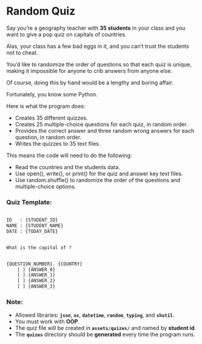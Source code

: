 # Random Quiz

Say you’re a geography teacher with **35 students** in your class and you want to give a pop quiz on capitals of countries.

Alas, your class has a few bad eggs in it, and you can’t trust the students not to cheat.

You’d like to randomize the order of questions so that each quiz is unique, making it impossible for anyone to crib answers from anyone else.

Of course, doing this by hand would be a lengthy and boring affair.

Fortunately, you know some Python.


Here is what the program does:

- Creates 35 different quizzes.
- Creates 25 multiple-choice questions for each quiz, in random order.
- Provides the correct answer and three random wrong answers for each question, in random order.
- Writes the quizzes to 35 text files.


This means the code will need to do the following:

- Read the countries and the students data.
- Use open(), write(), or print() for the quiz and answer key text files.
- Use random.shuffle() to randomize the order of the questions and multiple-choice options.


### Quiz Template:

```txt

ID   : {STUDENT_ID}
NAME : {STUDENT_NAME}
DATE : {TODAY_DATE}


What is the capital of ?


{QUESTION_NUMBER}. {COUNTRY}
    [ ] {ANSWER_0}
    [ ] {ANSWER_1}
    [ ] {ANSWER_2}
    [ ] {ANSWER_3}

```

### Note:

- Allowed libraries: **`json`**, **`os`**, **`datetime`**, **`random`**, **`typing`**, and **`shutil`**.
- You must work with **OOP**.
- The quiz file will be created in **`assets/quizes/`** and named by **student id**.
- The **`quizes`** directory should be **generated** every time the program runs.
